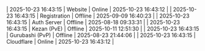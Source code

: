| 2025-10-23 16:43:15 | Website | Online | 2025-10-23 16:43:12 |
| 2025-10-23 16:43:15 | Registration | Offline | 2025-09-09 16:40:23 |
| 2025-10-23 16:43:15 | Auth Server | Offline | 2025-08-18 09:33:31 |
| 2025-10-23 16:43:15 | Kezan (PvE) | Offline | 2025-10-11 12:51:30 |
| 2025-10-23 16:43:15 | Gurubashi (PvP) | Offline | 2025-08-23 21:44:06 |
| 2025-10-23 16:43:15 | Cloudflare | Online | 2025-10-23 16:43:12 |
